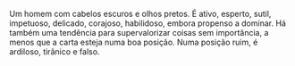 Um homem com cabelos escuros e olhos pretos. É ativo, esperto, sutil,
impetuoso, delicado, corajoso, habilidoso, embora propenso a dominar. Há
também uma tendência para supervalorizar coisas sem importância, a menos que a
carta esteja numa boa posição. Numa posição ruim, é ardiloso, tirânico e
falso.

